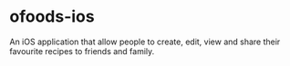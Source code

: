 # ofoods-ios
An iOS application that allow people to create, edit, view and share their favourite recipes to friends and family.
